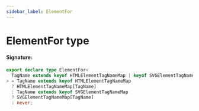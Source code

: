 ```yaml
---
sidebar_label: ElementFor
---
```


# ElementFor type

#### Signature:

```typescript
export declare type ElementFor<
  TagName extends keyof HTMLElementTagNameMap | keyof SVGElementTagNameMap
> = TagName extends keyof HTMLElementTagNameMap
  ? HTMLElementTagNameMap[TagName]
  : TagName extends keyof SVGElementTagNameMap
  ? SVGElementTagNameMap[TagName]
  : never;
```
